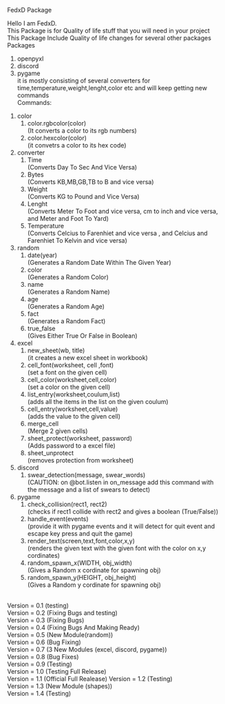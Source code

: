 FedxD Package

Hello I am FedxD.
<br>
This Package is for Quality of life stuff that you will 
need in your project<br>
This Package Include Quality of life changes for
several other packages<br>
Packages<br>
1) openpyxl 
2) discord
3) pygame
<br>it is mostly consisting of several converters for 
time,temperature,weight,lenght,color etc 
and will keep getting new commands
<br>Commands:<br>
1. color
   1. color.rgbcolor(color)
       <br>(It converts a color to its rgb numbers)
   2. color.hexcolor(color)
        <br>(it convetrs a color to its hex code)
2. converter
    1. Time
        <br>(Converts Day To Sec And Vice Versa)
   2. Bytes
    <br>(Converts KB,MB,GB,TB to B and vice versa)
   3. Weight
   <br>(Converts KG to Pound and Vice Versa)
   4. Lenght
   <br>(Converts Meter To Foot and vice versa,
   cm to inch and vice versa, and Meter and Foot To Yard)
    5. Temperature
   <br>(Converts Celcius to Farenhiet and vice versa ,
   and Celcius and Farenhiet To Kelvin and vice versa)
3. random
   1. date(year)
      <br>(Generates a Random Date Within The Given Year)
   2. color
    <br>(Generates a Random Color)
   3. name
    <br>(Generates a Random Name)
   4. age
    <br>(Generates a Random Age)
   5. fact
   <br>(Generates a Random Fact)
   6. true_false
   <br>(Gives Either True Or False in Boolean)
4. excel
    1. new_sheet(wb, title)
    <br> (it creates a new excel sheet in workbook)
   2. cell_font(worksheet, cell ,font)
   <br> (set a font on the given cell)
   3. cell_color(worksheet,cell,color)
   <br> (set a color on the given cell)
   4. list_entry(worksheet,coulum,list)
   <br> (adds all the items in the list on the given coulum)
   5. cell_entry(worksheet,cell,value)
   <br> (adds the value to the given cell)
   6. merge_cell 
   <br> (Merge 2 given cells)
   7. sheet_protect(worksheet, password)
   <br> (Adds password to a excel file)
   8. sheet_unprotect
   <br> (removes protection from worksheet)
5. discord
    1. swear_detection(message, swear_words)
    <br> (CAUTION: on @bot.listen in on_message add this command with the message and a list of swears to detect)
6. pygame
    1. check_collision(rect1, rect2)
   <br>(checks if rect1 collide with rect2 and gives a boolean (True/False))
   2. handle_event(events)
   <br>(provide it with pygame events and it will detect for quit event and escape key press and quit the game)
   3. render_text(screen,text,font,color,x,y)
   <br>(renders the given text with the given font with the color on x,y cordinates)
   4. random_spawn_x(WIDTH, obj_width)
   <br>(Gives a Random x cordinate for spawning obj)
   5. random_spawn_y(HEIGHT, obj_height)
   <br>(Gives a Random y cordinate for spawning obj)
   
<br>Version = 0.1 (testing) <br>
Version = 0.2 (Fixing Bugs and testing)<br>
Version = 0.3 (Fixing Bugs)<br>
Version = 0.4 (Fixing Bugs And Making Ready)<br>
Version = 0.5 (New Module(random))<br>
Version = 0.6 (Bug Fixing)<br>
Version = 0.7 (3 New Modules (excel, discord, pygame))<br>
Version = 0.8 (Bug Fixes) <br>
Version = 0.9 (Testing) <br>
Version = 1.0 (Testing Full Release)<br>
Version = 1.1 (Official Full Realease)
Version = 1.2 (Testing)<br>
Version = 1.3 (New Module (shapes))<br>
Version = 1.4 (Testing)<br>
